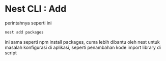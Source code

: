 # Nest CLI : Add

perintahnya seperti ini

```bash
nest add packages
```

ini sama seperti npm install packages, cuma lebih dibantu oleh nest untuk masalah konfigurasi di aplikasi, seperti penambahan kode import library di script
